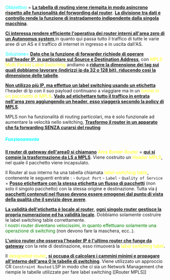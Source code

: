 <span style=color:cyan>Obbiettivo</span> = <b><u>La tabella di routing viene riempita in modo asincrono rispetto alle funzionalità del forwording dal router</u></b>. <b><u>La divisione tra dati e controllo rende la funzione di instradamento indipendente dalla singola macchina</u></b>.

<b><u>Ci interessa rendere efficiente l'operativa dei router interni all'area zero di un Autonomus system</u></b>,in quanto qui passa tutto il traffico di tutte le varie aree di un AS e il traffico di internet in ingresso e in uscita dall'AS.

<span style=color:cyan>Soluzione= </span> <b><u>Dato che la funzione di forwarder richiede di operare sull'header IP, in particolare sul Source e Destination Address</u></b>, con <span style=color:yellow>MPLS Multi Packet Label Switching</span> andiamo a <b><u>ridurre la dimensione dei tag sui quali dobbiamo lavorare (indirizzi ip da 32 o 128 bit), riducendo così la dimensione delle tabelle</u></b>. 

<b><u>Non utilizzo più IP, ma effettuo un label switching usando un etichetta</u></b>
l'header di Ip con il suo payload continuano a viaggiare ma in un <span style=color:yellow>tunnel in un pacchetto di MPLS</span>. 
<b><u>Vado ad etichettare tutto il traffico in entrata nell'area zero aggiungendo un header, esso viaggerà secondo la policy di MPLS</u></b>. 

MPLS non ha funzionalità di routing particolari, ma è solo funzionale ad aumentare la velocità nello switching, <b><u>Trasformo il router in un apparato che fa forwarding SENZA curarsi del routing</u></b>

<h5 style=color:cyan>Funzionamento</h5>
<b><u>Il router di gateway dell'area0 si chiamano</u></b> <span style=color:yellow>Area Border Router</span> = <b><u>qui si compie la trasformazione da LS a MPLS</u></b>. Viene costruito un <span style=color:yellow>Header MPLS</span>, nel quale il pacchetto viene incapsulato. 

Il Router al suo interno ha una tabella chiamata <span style=color:yellow>label switching table</span>, contenente le seguenti entrate : 
    - `Output Port` 
    - `Label` 
    - `Quality of Service` = <b><u>Posso etichettare con la stessa etichetta un flusso di pacchetti</u></b> (non solo il singolo pacchetto) con la stessa origine e destinazione. Tutta via <b><u>i pacchetti contenuti nel flusso devono essere omogenei dal punto di vista della qualità che il sevizio deve avere</u></b>.
    
 <b><u>La validità dell'etichetta è locale al router</u></b>, <b><u>ogni singolo router gestisce la propria numerazione ed ha validità locale</u></b>. Dobbiamo solamente costruire le label switching table correttamente.  
  <span style=color:green>I nostri router diventano velocissimi, in quanto effettuano solamente una operazione di switching</span> (non devono fare la maschera, ecc..). 

 <b><u>L'unico router che osserva l'header IP è l'ultimo router che funge da gateway</u></b> con la rete di destinazione, esso rimuoverà la <span style=color:yellow>label switching table</span>. 

 Il <span style=color:yellow>designeted router</span>, <b><u>si occupa di calcolare i cammini minimi e propagare all'interno dell'area 0 le tabelle di switching</u></b>. 
 Viene utilizzato un approccio CR `Constraint Routed` LSP in modo che ci sia un Network Management che riempie le tabelle utilizzate per fare label switching
[[Router MPLS]]
